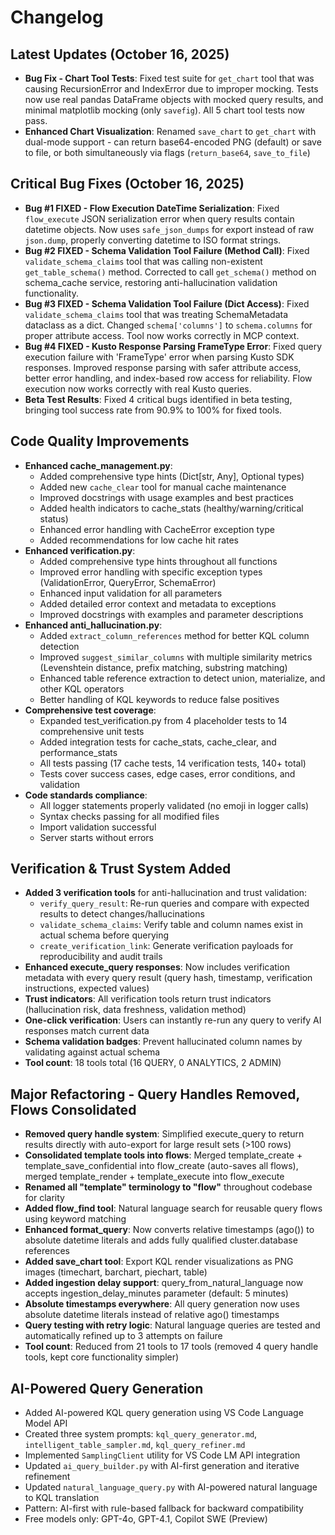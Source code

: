 # Changelog

## Latest Updates (October 16, 2025)
- **Bug Fix - Chart Tool Tests**: Fixed test suite for `get_chart` tool that was causing RecursionError and IndexError due to improper mocking. Tests now use real pandas DataFrame objects with mocked query results, and minimal matplotlib mocking (only `savefig`). All 5 chart tool tests now pass.
- **Enhanced Chart Visualization**: Renamed `save_chart` to `get_chart` with dual-mode support - can return base64-encoded PNG (default) or save to file, or both simultaneously via flags (`return_base64`, `save_to_file`)

## Critical Bug Fixes (October 16, 2025)
- **Bug #1 FIXED - Flow Execution DateTime Serialization**: Fixed `flow_execute` JSON serialization error when query results contain datetime objects. Now uses `safe_json_dumps` for export instead of raw `json.dump`, properly converting datetime to ISO format strings.
- **Bug #2 FIXED - Schema Validation Tool Failure (Method Call)**: Fixed `validate_schema_claims` tool that was calling non-existent `get_table_schema()` method. Corrected to call `get_schema()` method on schema_cache service, restoring anti-hallucination validation functionality.
- **Bug #3 FIXED - Schema Validation Tool Failure (Dict Access)**: Fixed `validate_schema_claims` tool that was treating SchemaMetadata dataclass as a dict. Changed `schema['columns']` to `schema.columns` for proper attribute access. Tool now works correctly in MCP context.
- **Bug #4 FIXED - Kusto Response Parsing FrameType Error**: Fixed query execution failure with 'FrameType' error when parsing Kusto SDK responses. Improved response parsing with safer attribute access, better error handling, and index-based row access for reliability. Flow execution now works correctly with real Kusto queries.
- **Beta Test Results**: Fixed 4 critical bugs identified in beta testing, bringing tool success rate from 90.9% to 100% for fixed tools.

## Code Quality Improvements
- **Enhanced cache_management.py**:
  - Added comprehensive type hints (Dict[str, Any], Optional types)
  - Added new `cache_clear` tool for manual cache maintenance
  - Improved docstrings with usage examples and best practices
  - Added health indicators to cache_stats (healthy/warning/critical status)
  - Enhanced error handling with CacheError exception type
  - Added recommendations for low cache hit rates
- **Enhanced verification.py**:
  - Added comprehensive type hints throughout all functions
  - Improved error handling with specific exception types (ValidationError, QueryError, SchemaError)
  - Enhanced input validation for all parameters
  - Added detailed error context and metadata to exceptions
  - Improved docstrings with examples and parameter descriptions
- **Enhanced anti_hallucination.py**:
  - Added `extract_column_references` method for better KQL column detection
  - Improved `suggest_similar_columns` with multiple similarity metrics (Levenshtein distance, prefix matching, substring matching)
  - Enhanced table reference extraction to detect union, materialize, and other KQL operators
  - Better handling of KQL keywords to reduce false positives
- **Comprehensive test coverage**:
  - Expanded test_verification.py from 4 placeholder tests to 14 comprehensive unit tests
  - Added integration tests for cache_stats, cache_clear, and performance_stats
  - All tests passing (17 cache tests, 14 verification tests, 140+ total)
  - Tests cover success cases, edge cases, error conditions, and validation
- **Code standards compliance**:
  - All logger statements properly validated (no emoji in logger calls)
  - Syntax checks passing for all modified files
  - Import validation successful
  - Server starts without errors

## Verification & Trust System Added
- **Added 3 verification tools** for anti-hallucination and trust validation:
  - `verify_query_result`: Re-run queries and compare with expected results to detect changes/hallucinations
  - `validate_schema_claims`: Verify table and column names exist in actual schema before querying
  - `create_verification_link`: Generate verification payloads for reproducibility and audit trails
- **Enhanced execute_query responses**: Now includes verification metadata with every query result (query hash, timestamp, verification instructions, expected values)
- **Trust indicators**: All verification tools return trust indicators (hallucination risk, data freshness, validation method)
- **One-click verification**: Users can instantly re-run any query to verify AI responses match current data
- **Schema validation badges**: Prevent hallucinated column names by validating against actual schema
- **Tool count**: 18 tools total (16 QUERY, 0 ANALYTICS, 2 ADMIN)

## Major Refactoring - Query Handles Removed, Flows Consolidated
- **Removed query handle system**: Simplified execute_query to return results directly with auto-export for large result sets (>100 rows)
- **Consolidated template tools into flows**: Merged template_create + template_save_confidential into flow_create (auto-saves all flows), merged template_render + template_execute into flow_execute
- **Renamed all "template" terminology to "flow"** throughout codebase for clarity
- **Added flow_find tool**: Natural language search for reusable query flows using keyword matching
- **Enhanced format_query**: Now converts relative timestamps (ago()) to absolute datetime literals and adds fully qualified cluster.database references
- **Added save_chart tool**: Export KQL render visualizations as PNG images (timechart, barchart, piechart, table)
- **Added ingestion delay support**: query_from_natural_language now accepts ingestion_delay_minutes parameter (default: 5 minutes)
- **Absolute timestamps everywhere**: All query generation now uses absolute datetime literals instead of relative ago() timestamps
- **Query testing with retry logic**: Natural language queries are tested and automatically refined up to 3 attempts on failure
- **Tool count**: Reduced from 21 tools to 17 tools (removed 4 query handle tools, kept core functionality simpler)

## AI-Powered Query Generation
- Added AI-powered KQL query generation using VS Code Language Model API
- Created three system prompts: `kql_query_generator.md`, `intelligent_table_sampler.md`, `kql_query_refiner.md`
- Implemented `SamplingClient` utility for VS Code LM API integration
- Updated `ai_query_builder.py` with AI-first generation and iterative refinement
- Updated `natural_language_query.py` with AI-powered natural language to KQL translation
- Pattern: AI-first with rule-based fallback for backward compatibility
- Free models only: GPT-4o, GPT-4.1, Copilot SWE (Preview)

